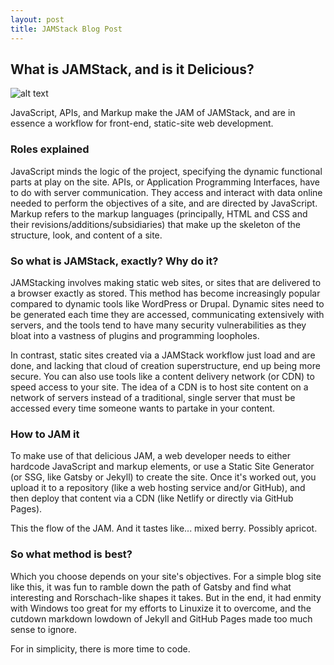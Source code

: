 ```yaml
---
layout: post
title: JAMStack Blog Post
---
```


## What is JAMStack, and is it Delicious?

![alt text](https://images.unsplash.com/photo-1550065273-640cb621fdbe?ixlib=rb-1.2.1&ixid=eyJhcHBfaWQiOjEyMDd9&auto=format&fit=crop&w=634&q=80 "Bottle of Jam")

JavaScript, APIs, and Markup make the JAM of JAMStack, and are in essence a workflow for front-end, static-site web development. 

### Roles explained

JavaScript minds the logic of the project, specifying the dynamic functional parts at play on the site. APIs, or Application Programming Interfaces, have to do with server communication. They access and interact with data online needed to perform the objectives of a site, and are directed by JavaScript. Markup refers to the markup languages (principally, HTML and CSS and their revisions/additions/subsidiaries) that make up the skeleton of the structure, look, and content of a site.

### So what is JAMStack, exactly? Why do it?

JAMStacking involves making static web sites, or sites that are delivered to a browser exactly as stored. This method has become increasingly popular compared to dynamic tools like WordPress or Drupal. Dynamic sites need to be generated each time they are accessed, communicating extensively with servers, and the tools tend to have many security vulnerabilities as they bloat into a vastness of plugins and programming loopholes. 

In contrast, static sites created via a JAMStack workflow just load and are done, and lacking that cloud of creation superstructure, end up being more secure.  You can also use tools like a content delivery network (or CDN) to speed access to your site. The idea of a CDN is to host site content on a network of servers instead of a traditional, single server that must be accessed every time someone wants to partake in your content.

### How to JAM it

To make use of that delicious JAM, a web developer needs to either hardcode JavaScript and markup elements, or use a Static Site Generator (or SSG, like Gatsby or Jekyll) to create the site. Once it's worked out, you upload it to a repository (like a web hosting service and/or GitHub), and then deploy that content via a CDN (like Netlify or directly via GitHub Pages). 

This the flow of the JAM. And it tastes like... mixed berry. Possibly apricot.

### So what method is best?

Which you choose depends on your site's objectives. For a simple blog site like this, it was fun to ramble down the path of Gatsby and find what interesting and Rorschach-like shapes it takes. But in the end, it had enmity with Windows too great for my efforts to Linuxize it to overcome, and the cutdown markdown lowdown of Jekyll and GitHub Pages made too much sense to ignore.

For in simplicity, there is more time to code.
